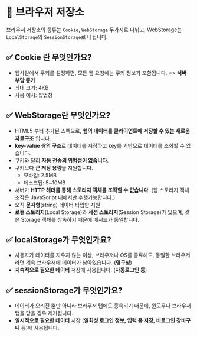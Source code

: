 # 📌 브라우저 저장소
브라우저 저장소의 종류는 `Cookie`, `WebStorage` 두가지로 나뉘고, WebStorage는 `LocalStorage`와 `SessionStorage`로 나뉩니다.

## ✅ Cookie 란 무엇인가요?
- 웹사잍에서 쿠키를 설정하면, 모든 웹 요청에는 쿠키 정보가 포함됩니다. => **서버 부담 증가**
- 최대 크기: 4KB
- 사용 예시: 팝업창

## ✅ WebStorage란 무엇인가요?
- HTML5 부터 추가된 스펙으로, **웹의 데이터를 클라이언트에 저장할 수 있는 새로운 자료구조** 입니다.
- **key-value 쌍의 구조**로 데이터를 저장하고 key를 기반으로 데이터를 조회할 수 있습니다.
- 쿠키와 달리 **자동 전송의 위험성이 없습니다**.
- 쿠키보다 **큰 저장 용량**을 지원합니다.
    - 모바일: 2.5MB
    - 데스크탑: 5~10MB
- 서버가 **HTTP 헤더를 통해 스토리지 객체를 조작할 수 없습니다**. (웹 스토리지 객체 조작은 JavaScript 내에서만 수행가능합니다.)
- 오직 **문자형**(string) 데이터 타입만 지원
- **로컬 스토리지**(Local Storage)와 **세션 스토리지**(Session Storage)가 있으며, 같은 Storage 객체를 상속하기 때문에 메서드가 동일합니다.

## ✅ localStorage가 무엇인가요?
- 사용자가 데이터를 지우지 않는 이상, 브라우저나 OS를 종료해도, 동일한 브라우저라면 계속 브라우저에 데이터가 남아있습니다. (**영구성**)
- **지속적으로 필요한 데이터** 저장에 사용됩니다. (**자동로그인 등**)

## ✅ sessionStorage가 무엇인가요?
- 데이터가 오리진 뿐만 아니라 브라우저 탭에도 종속되기 때문에, 윈도우나 브라우저 탭을 닫을 경우 제거됩니다.
- **일시적으로 필요한 데이터** 저장 (**일회성 로그인 정보, 입력 폼 저장, 비로그인 장바구니** 등)에 사용됩니다.
